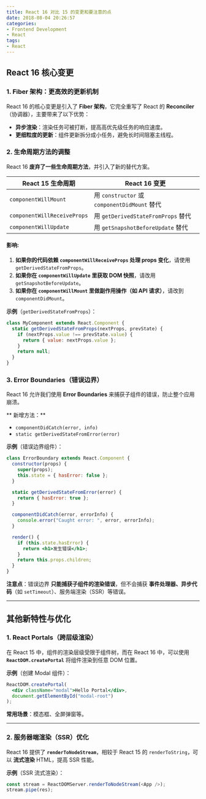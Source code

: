 ```yaml
---
title: React 16 对比 15 的变更和要注意的点
date: 2018-08-04 20:26:57
categories: 
- Frontend Development 
- React
tags: 
- React
---
```


##  React 16 核心变更

### 1. Fiber 架构：更高效的更新机制
React 16 的核心变更是引入了 **Fiber 架构**，它完全重写了 React 的 **Reconciler**（协调器），主要带来了以下优势：
- **异步渲染**：渲染任务可被打断，提高高优先级任务的响应速度。
- **更细粒度的更新**：组件更新拆分成小任务，避免长时间阻塞主线程。

### 2. 生命周期方法的调整
React 16 **废弃了一些生命周期方法**，并引入了新的替代方案。

| React 15 生命周期 | React 16 变更 |
|----------------|------|
| `componentWillMount` | 用 `constructor` 或 `componentDidMount` 替代 |
| `componentWillReceiveProps` | 用 `getDerivedStateFromProps` 替代 |
| `componentWillUpdate` | 用 `getSnapshotBeforeUpdate` 替代 |

####  影响:
1. **如果你的代码依赖 `componentWillReceiveProps` 处理 props 变化**，请使用 `getDerivedStateFromProps`。
2. **如果你在 `componentWillUpdate` 里获取 DOM 快照**，请改用 `getSnapshotBeforeUpdate`。
3. **如果你在 `componentWillMount` 里做副作用操作（如 API 请求）**，请改到 `componentDidMount`。

**示例**（`getDerivedStateFromProps`）：
```jsx
class MyComponent extends React.Component {
  static getDerivedStateFromProps(nextProps, prevState) {
    if (nextProps.value !== prevState.value) {
      return { value: nextProps.value };
    }
    return null;
  }
}
```



### 3. Error Boundaries（错误边界）
React 16 允许我们使用 **Error Boundaries** 来捕获子组件的错误，防止整个应用崩溃。

** 新增方法：**
- `componentDidCatch(error, info)`
- `static getDerivedStateFromError(error)`

**示例**（错误边界组件）：
```jsx
class ErrorBoundary extends React.Component {
  constructor(props) {
    super(props);
    this.state = { hasError: false };
  }

  static getDerivedStateFromError(error) {
    return { hasError: true };
  }

  componentDidCatch(error, errorInfo) {
    console.error("Caught error: ", error, errorInfo);
  }

  render() {
    if (this.state.hasError) {
      return <h1>发生错误</h1>;
    }
    return this.props.children;
  }
}
```

**注意点**：错误边界 **只能捕获子组件的渲染错误**，但不会捕获 **事件处理器、异步代码**（如 `setTimeout`）、服务端渲染（SSR）等错误。

---

## 其他新特性与优化

### 1. React Portals（跨层级渲染）
在 React 15 中，组件的渲染层级受限于组件树，而在 React 16 中，可以使用 **`ReactDOM.createPortal`** 将组件渲染到任意 DOM 位置。

**示例**（创建 Modal 组件）：
```jsx
ReactDOM.createPortal(
  <div className="modal">Hello Portal</div>,
  document.getElementById("modal-root")
);
```

**常用场景**：模态框、全屏弹窗等。

---

### 2. 服务器端渲染（SSR）优化
React 16 提供了 **`renderToNodeStream`**，相较于 React 15 的 `renderToString`，可以 **流式渲染** HTML，提高 SSR 性能。

**示例**（SSR 流式渲染）：
```js
const stream = ReactDOMServer.renderToNodeStream(<App />);
stream.pipe(res);
```
